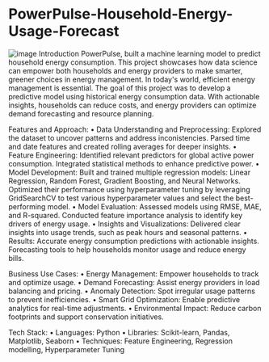 # PowerPulse-Household-Energy-Usage-Forecast

![image](https://github.com/user-attachments/assets/154f47e7-9c63-46f6-97c1-5f8facbab0a7)
Introduction
	PowerPulse, built a machine learning model to predict household energy consumption. This project showcases how data science can empower both households and energy providers to make smarter, greener choices in energy management. In today's world, efficient energy management is essential. The goal of this project was to develop a predictive model using historical energy consumption data. With actionable insights, households can reduce costs, and energy providers can optimize demand forecasting and resource planning.


Features and Approach: 
• Data Understanding and Preprocessing: Explored the dataset to uncover patterns and address inconistencies. Parsed time and date features and created rolling averages for deeper insights.
• Feature Engineering: Identified relevant predictors for global active power consumption. Integrated statistical methods to enhance predictive power.
• Model Development: Built and trained multiple regression models: Linear Regression, Random Forest, Gradient Boosting, and Neural Networks. Optimized their performance using hyperparameter tuning by leveraging GridSearchCV to test various hyperparameter values and select the best-performing model. 
• Model Evaluation: Assessed models using RMSE, MAE, and R-squared. Conducted feature importance analysis to identify key drivers of energy usage.
• Insights and Visualizations: Delivered clear insights into usage trends, such as peak hours and seasonal patterns.
• Results: Accurate energy consumption predictions with actionable insights. Forecasting tools to help households monitor usage and reduce energy bills.


Business Use Cases: 
• Energy Management: Empower households to track and optimize usage.
• Demand Forecasting: Assist energy providers in load balancing and pricing.
• Anomaly Detection: Spot irregular usage patterns to prevent inefficiencies.
• Smart Grid Optimization: Enable predictive analytics for real-time adjustments.
• Environmental Impact: Reduce carbon footprints and support conservation initiatives.


Tech Stack: 
• Languages: Python 
• Libraries: Scikit-learn, Pandas, Matplotlib, Seaborn
• Techniques: Feature Engineering, Regression modelling, Hyperparameter Tuning

